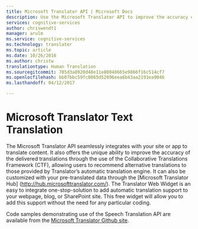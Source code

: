 ```yaml
---
title: Microsoft Translator API | Microsoft Docs
description: Use the Microsoft Translator API to improve the accuracy of delivered translations through the Collaborative Translations Framework (CTF).
services: cognitive-services
author: chriswendt1
manager: arulm
ms.service: cognitive-services
ms.technology: translator
ms.topic: article
ms.date: 10/26/2016
ms.author: christw
translationtype: Human Translation
ms.sourcegitcommit: 785d3a8920d48e11e80048665e9866f16c514cf7
ms.openlocfilehash: bb07bbc59fc0865d52096eea6b43aa2191ea9046
ms.lasthandoff: 04/12/2017

---
```


# <a name="microsoft-translator-text-translation"></a>Microsoft Translator Text Translation

The Microsoft Translator API seamlessly integrates with your site or app to translate content. It also offers the unique ability to improve the accuracy of the delivered translations through the use of the Collaborative Translations Framework (CTF), allowing users to recommend alternative translations to those provided by Translator’s automatic translation engine. It can also be customized with your pre-translated data through the [Microsoft Translator Hub] (http://hub.microsofttranslator.com/). The Translator Web Widget is an easy to integrate one-stop-solution to add automatic translation support to your webpage, blog, or SharePoint site. This free widget will allow you to add this support without the need for any particular coding. 

Code samples demonstrating use of the Speech Translation API are available from the [Microsoft Translator Github site](https://github.com/MicrosoftTranslator).

